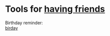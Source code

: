 
# Tools for [having friends](https://adequate.life/people-4/)

Birthday reminder:  
[birday](https://github.com/m-i-n-a-r/birday)
